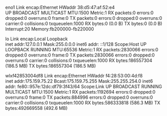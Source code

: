 eno1      Link encap:Ethernet  HWaddr 38:d5:47:af:52:e4  
          UP BROADCAST MULTICAST  MTU:1500  Metric:1
          RX packets:0 errors:0 dropped:0 overruns:0 frame:0
          TX packets:0 errors:0 dropped:0 overruns:0 carrier:0
          collisions:0 txqueuelen:1000 
          RX bytes:0 (0.0 B)  TX bytes:0 (0.0 B)
          Interrupt:20 Memory:fb200000-fb220000 

lo        Link encap:Local Loopback  
          inet addr:127.0.0.1  Mask:255.0.0.0
          inet6 addr: ::1/128 Scope:Host
          UP LOOPBACK RUNNING  MTU:65536  Metric:1
          RX packets:2830066 errors:0 dropped:0 overruns:0 frame:0
          TX packets:2830066 errors:0 dropped:0 overruns:0 carrier:0
          collisions:0 txqueuelen:1000 
          RX bytes:186557304 (186.5 MB)  TX bytes:186557304 (186.5 MB)

wlxf42853004df8 Link encap:Ethernet  HWaddr f4:28:53:00:4d:f8  
          inet addr:175.159.75.22  Bcast:175.159.75.255  Mask:255.255.254.0
          inet6 addr: fe80::957e:12dc:df79:3f43/64 Scope:Link
          UP BROADCAST RUNNING MULTICAST  MTU:1500  Metric:1
          RX packets:1192694 errors:0 dropped:0 overruns:0 frame:0
          TX packets:884996 errors:0 dropped:0 overruns:0 carrier:0
          collisions:0 txqueuelen:1000 
          RX bytes:586333818 (586.3 MB)  TX bytes:492669558 (492.6 MB)

